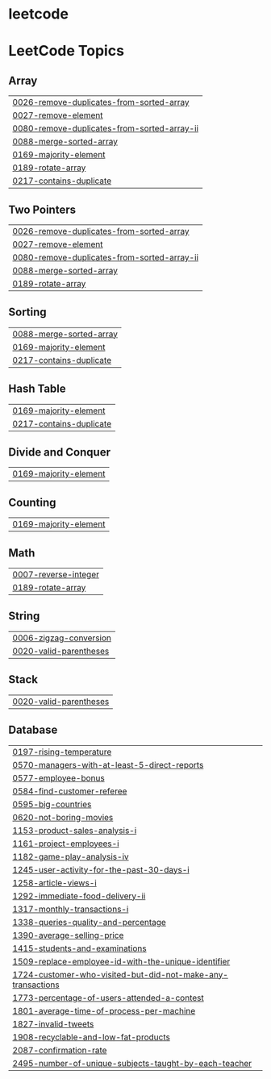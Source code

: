 # leetcode
<!---LeetCode Topics Start-->
# LeetCode Topics
## Array
|  |
| ------- |
| [0026-remove-duplicates-from-sorted-array](https://github.com/yazansedih/leetcode/tree/master/0026-remove-duplicates-from-sorted-array) |
| [0027-remove-element](https://github.com/yazansedih/leetcode/tree/master/0027-remove-element) |
| [0080-remove-duplicates-from-sorted-array-ii](https://github.com/yazansedih/leetcode/tree/master/0080-remove-duplicates-from-sorted-array-ii) |
| [0088-merge-sorted-array](https://github.com/yazansedih/leetcode/tree/master/0088-merge-sorted-array) |
| [0169-majority-element](https://github.com/yazansedih/leetcode/tree/master/0169-majority-element) |
| [0189-rotate-array](https://github.com/yazansedih/leetcode/tree/master/0189-rotate-array) |
| [0217-contains-duplicate](https://github.com/yazansedih/leetcode/tree/master/0217-contains-duplicate) |
## Two Pointers
|  |
| ------- |
| [0026-remove-duplicates-from-sorted-array](https://github.com/yazansedih/leetcode/tree/master/0026-remove-duplicates-from-sorted-array) |
| [0027-remove-element](https://github.com/yazansedih/leetcode/tree/master/0027-remove-element) |
| [0080-remove-duplicates-from-sorted-array-ii](https://github.com/yazansedih/leetcode/tree/master/0080-remove-duplicates-from-sorted-array-ii) |
| [0088-merge-sorted-array](https://github.com/yazansedih/leetcode/tree/master/0088-merge-sorted-array) |
| [0189-rotate-array](https://github.com/yazansedih/leetcode/tree/master/0189-rotate-array) |
## Sorting
|  |
| ------- |
| [0088-merge-sorted-array](https://github.com/yazansedih/leetcode/tree/master/0088-merge-sorted-array) |
| [0169-majority-element](https://github.com/yazansedih/leetcode/tree/master/0169-majority-element) |
| [0217-contains-duplicate](https://github.com/yazansedih/leetcode/tree/master/0217-contains-duplicate) |
## Hash Table
|  |
| ------- |
| [0169-majority-element](https://github.com/yazansedih/leetcode/tree/master/0169-majority-element) |
| [0217-contains-duplicate](https://github.com/yazansedih/leetcode/tree/master/0217-contains-duplicate) |
## Divide and Conquer
|  |
| ------- |
| [0169-majority-element](https://github.com/yazansedih/leetcode/tree/master/0169-majority-element) |
## Counting
|  |
| ------- |
| [0169-majority-element](https://github.com/yazansedih/leetcode/tree/master/0169-majority-element) |
## Math
|  |
| ------- |
| [0007-reverse-integer](https://github.com/yazansedih/leetcode/tree/master/0007-reverse-integer) |
| [0189-rotate-array](https://github.com/yazansedih/leetcode/tree/master/0189-rotate-array) |
## String
|  |
| ------- |
| [0006-zigzag-conversion](https://github.com/yazansedih/leetcode/tree/master/0006-zigzag-conversion) |
| [0020-valid-parentheses](https://github.com/yazansedih/leetcode/tree/master/0020-valid-parentheses) |
## Stack
|  |
| ------- |
| [0020-valid-parentheses](https://github.com/yazansedih/leetcode/tree/master/0020-valid-parentheses) |
## Database
|  |
| ------- |
| [0197-rising-temperature](https://github.com/yazansedih/leetcode/tree/master/0197-rising-temperature) |
| [0570-managers-with-at-least-5-direct-reports](https://github.com/yazansedih/leetcode/tree/master/0570-managers-with-at-least-5-direct-reports) |
| [0577-employee-bonus](https://github.com/yazansedih/leetcode/tree/master/0577-employee-bonus) |
| [0584-find-customer-referee](https://github.com/yazansedih/leetcode/tree/master/0584-find-customer-referee) |
| [0595-big-countries](https://github.com/yazansedih/leetcode/tree/master/0595-big-countries) |
| [0620-not-boring-movies](https://github.com/yazansedih/leetcode/tree/master/0620-not-boring-movies) |
| [1153-product-sales-analysis-i](https://github.com/yazansedih/leetcode/tree/master/1153-product-sales-analysis-i) |
| [1161-project-employees-i](https://github.com/yazansedih/leetcode/tree/master/1161-project-employees-i) |
| [1182-game-play-analysis-iv](https://github.com/yazansedih/leetcode/tree/master/1182-game-play-analysis-iv) |
| [1245-user-activity-for-the-past-30-days-i](https://github.com/yazansedih/leetcode/tree/master/1245-user-activity-for-the-past-30-days-i) |
| [1258-article-views-i](https://github.com/yazansedih/leetcode/tree/master/1258-article-views-i) |
| [1292-immediate-food-delivery-ii](https://github.com/yazansedih/leetcode/tree/master/1292-immediate-food-delivery-ii) |
| [1317-monthly-transactions-i](https://github.com/yazansedih/leetcode/tree/master/1317-monthly-transactions-i) |
| [1338-queries-quality-and-percentage](https://github.com/yazansedih/leetcode/tree/master/1338-queries-quality-and-percentage) |
| [1390-average-selling-price](https://github.com/yazansedih/leetcode/tree/master/1390-average-selling-price) |
| [1415-students-and-examinations](https://github.com/yazansedih/leetcode/tree/master/1415-students-and-examinations) |
| [1509-replace-employee-id-with-the-unique-identifier](https://github.com/yazansedih/leetcode/tree/master/1509-replace-employee-id-with-the-unique-identifier) |
| [1724-customer-who-visited-but-did-not-make-any-transactions](https://github.com/yazansedih/leetcode/tree/master/1724-customer-who-visited-but-did-not-make-any-transactions) |
| [1773-percentage-of-users-attended-a-contest](https://github.com/yazansedih/leetcode/tree/master/1773-percentage-of-users-attended-a-contest) |
| [1801-average-time-of-process-per-machine](https://github.com/yazansedih/leetcode/tree/master/1801-average-time-of-process-per-machine) |
| [1827-invalid-tweets](https://github.com/yazansedih/leetcode/tree/master/1827-invalid-tweets) |
| [1908-recyclable-and-low-fat-products](https://github.com/yazansedih/leetcode/tree/master/1908-recyclable-and-low-fat-products) |
| [2087-confirmation-rate](https://github.com/yazansedih/leetcode/tree/master/2087-confirmation-rate) |
| [2495-number-of-unique-subjects-taught-by-each-teacher](https://github.com/yazansedih/leetcode/tree/master/2495-number-of-unique-subjects-taught-by-each-teacher) |
<!---LeetCode Topics End-->